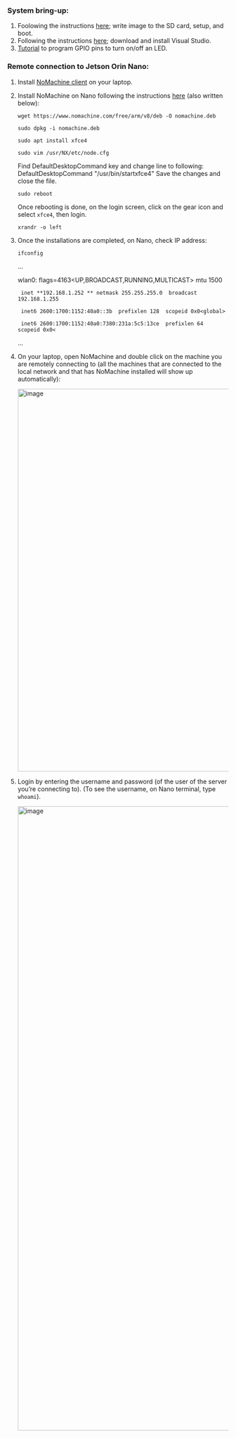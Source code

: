 ### System bring-up:
1. Foolowing the instructions [here](https://developer.nvidia.com/embedded/learn/get-started-jetson-orin-nano-devkit#prepare); write image to the SD card, setup, and boot.
2. Following the instructions [here](https://www.youtube.com/watch?v=IbRmYCpF_ws); download and install Visual Studio.
3. [Tutorial](https://www.youtube.com/watch?v=JGMrDXCT_VM) to program GPIO pins to turn on/off an LED.

### Remote connection to Jetson Orin Nano:
1. Install [NoMachine client](https://www.nomachine.com/product&p=NoMachine%20Enterprise%20Client) on your laptop.
2. Install NoMachine on Nano following the instructions [here](https://kb.nomachine.com/AR02R01074) (also written below):
   
   `wget https://www.nomachine.com/free/arm/v8/deb -O nomachine.deb`

   `sudo dpkg -i nomachine.deb`

   `sudo apt install xfce4`

   `sudo vim /usr/NX/etc/node.cfg`

   Find DefaultDesktopCommand key and change line to following: DefaultDesktopCommand "/usr/bin/startxfce4"
   Save the changes and close the file.

   `sudo reboot`

   Once rebooting is done, on the login screen, click on the gear icon and select `xfce4`, then login.

   `xrandr -o left`


3. Once the installations are completed, on Nano, check IP address:
   
   `ifconfig`
   
   ...
   
   wlan0: flags=4163<UP,BROADCAST,RUNNING,MULTICAST>  mtu 1500
   
        inet **192.168.1.252 ** netmask 255.255.255.0  broadcast 192.168.1.255
   
        inet6 2600:1700:1152:40a0::3b  prefixlen 128  scopeid 0x0<global>
   
        inet6 2600:1700:1152:40a0:7380:231a:5c5:13ce  prefixlen 64  scopeid 0x0<
   
   ...

4. On your laptop, open NoMachine and double click on the machine you are remotely connecting to (all the machines that are connected to the local network and that has NoMachine installed will show up automatically):
   
   <img width="870" alt="image" src="https://github.com/Ezgii/Jetson-Orin-Nano/assets/4748948/d25ebb8b-9e64-4a04-8060-d60245a903aa">

5. Login by entering the username and password (of the user of the server you’re connecting to). (To see the username, on Nano terminal, type `whoami`).

   <img width="1419" alt="image" src="https://github.com/Ezgii/Jetson-Orin-Nano/assets/4748948/88c981fa-90fe-4ab3-a654-4c5da878d962">


   

